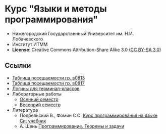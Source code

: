 # Курс "Языки и методы программирования"

  - Нижегородский Государственный Университет им. Н.И. Лобачевского
  - Институт ИТММ
  - __License__: Creative Commons Attribution-Share Alike 3.0 ([CC BY-SA 3.0][cc3])

## Ссылки

- [Таблица посещаемости гр. в0813][v0813]
- [Таблица посещаемости гр. в0817][v0817]
- [Логины для терминал-классов][logins_all]
- Лабораторные работы
  - [Осенний семестр](laboratory_works/fall/README.md)
  - [Весенрий семестр](laboratory_works/spring/list_vector.md)
- Литература
  - Подбельский В., Фомин С.С. [Курс программирования на языке Си: учебник][book-c]
  - А. Шень [Программирование. Теоремы и задачи][book-tasks]

<!-- LINKS -->

[logins_all]: https://docs.google.com/document/d/1mGhOBYHmx6RH0xuTSQAKmGtvybLS3hD3iZIebJZRDKg/edit?usp=sharing
[v0813]:            https://docs.google.com/spreadsheets/d/1vcIQ29ttj_eGTWHqQYhNxe8QyewYWcxn4vaBh2pwDH0/edit?usp=sharing
[v0817]:            https://docs.google.com/spreadsheets/d/1Z4uRfTRkGcMPaQimwMfJDNoLV51xavKVKykn_4hoZL4/edit?usp=sharing

[cc3]:              http://creativecommons.org/licenses/by-sa/3.0/
[book-c]:       https://www.books.ru/books/kurs-programmirovaniya-na-yazyke-si-uchebnik-1822708/?show=1
[book-tasks]: https://www.ozon.ru/context/detail/id/3614757/
